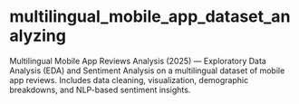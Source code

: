 # multilingual_mobile_app_dataset_analyzing
Multilingual Mobile App Reviews Analysis (2025) — Exploratory Data Analysis (EDA) and Sentiment Analysis on a multilingual dataset of mobile app reviews. Includes data cleaning, visualization, demographic breakdowns, and NLP-based sentiment insights.
